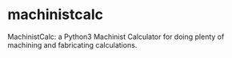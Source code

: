 # machinistcalc

MachinistCalc: a Python3 Machinist Calculator for doing plenty of machining and fabricating calculations.
